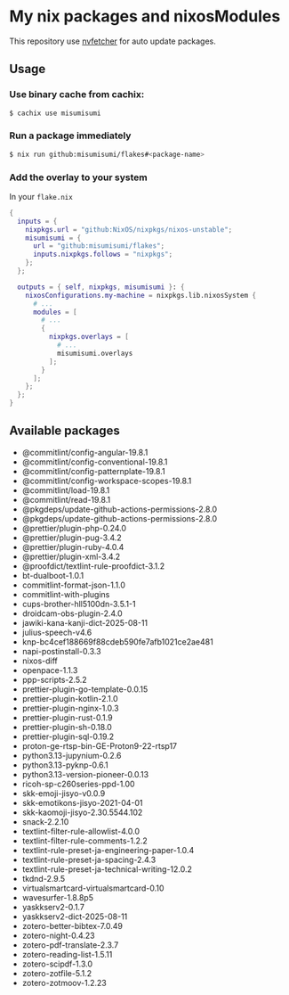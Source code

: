 # My nix packages and nixosModules

This repository use [nvfetcher](https://github.com/berberman/nvfetcher.git) for auto update packages.

## Usage

### Use binary cache from cachix:

```sh
$ cachix use misumisumi
```

### Run a package immediately

```sh
$ nix run github:misumisumi/flakes#<package-name>
```

### Add the overlay to your system

In your `flake.nix`

```nix
{
  inputs = {
    nixpkgs.url = "github:NixOS/nixpkgs/nixos-unstable";
    misumisumi = {
      url = "github:misumisumi/flakes";
      inputs.nixpkgs.follows = "nixpkgs";
    };
  };

  outputs = { self, nixpkgs, misumisumi }: {
    nixosConfigurations.my-machine = nixpkgs.lib.nixosSystem {
      # ...
      modules = [
        # ...
        {
          nixpkgs.overlays = [
            # ...
            misumisumi.overlays
          ];
        }
      ];
    };
  };
}

```

## Available packages

  - @commitlint/config-angular-19.8.1
  - @commitlint/config-conventional-19.8.1
  - @commitlint/config-patternplate-19.8.1
  - @commitlint/config-workspace-scopes-19.8.1
  - @commitlint/load-19.8.1
  - @commitlint/read-19.8.1
  - @pkgdeps/update-github-actions-permissions-2.8.0
  - @pkgdeps/update-github-actions-permissions-2.8.0
  - @prettier/plugin-php-0.24.0
  - @prettier/plugin-pug-3.4.2
  - @prettier/plugin-ruby-4.0.4
  - @prettier/plugin-xml-3.4.2
  - @proofdict/textlint-rule-proofdict-3.1.2
  - bt-dualboot-1.0.1
  - commitlint-format-json-1.1.0
  - commitlint-with-plugins
  - cups-brother-hll5100dn-3.5.1-1
  - droidcam-obs-plugin-2.4.0
  - jawiki-kana-kanji-dict-2025-08-11
  - julius-speech-v4.6
  - knp-bc4cef188669f88cdeb590fe7afb1021ce2ae481
  - napi-postinstall-0.3.3
  - nixos-diff
  - openpace-1.1.3
  - ppp-scripts-2.5.2
  - prettier-plugin-go-template-0.0.15
  - prettier-plugin-kotlin-2.1.0
  - prettier-plugin-nginx-1.0.3
  - prettier-plugin-rust-0.1.9
  - prettier-plugin-sh-0.18.0
  - prettier-plugin-sql-0.19.2
  - proton-ge-rtsp-bin-GE-Proton9-22-rtsp17
  - python3.13-jupynium-0.2.6
  - python3.13-pyknp-0.6.1
  - python3.13-version-pioneer-0.0.13
  - ricoh-sp-c260series-ppd-1.00
  - skk-emoji-jisyo-v0.0.9
  - skk-emotikons-jisyo-2021-04-01
  - skk-kaomoji-jisyo-2.30.5544.102
  - snack-2.2.10
  - textlint-filter-rule-allowlist-4.0.0
  - textlint-filter-rule-comments-1.2.2
  - textlint-rule-preset-ja-engineering-paper-1.0.4
  - textlint-rule-preset-ja-spacing-2.4.3
  - textlint-rule-preset-ja-technical-writing-12.0.2
  - tkdnd-2.9.5
  - virtualsmartcard-virtualsmartcard-0.10
  - wavesurfer-1.8.8p5
  - yaskkserv2-0.1.7
  - yaskkserv2-dict-2025-08-11
  - zotero-better-bibtex-7.0.49
  - zotero-night-0.4.23
  - zotero-pdf-translate-2.3.7
  - zotero-reading-list-1.5.11
  - zotero-scipdf-1.3.0
  - zotero-zotfile-5.1.2
  - zotero-zotmoov-1.2.23

